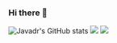 ### Hi there 👋
![Javadr's GitHub stats](https://github-readme-stats.vercel.app/api?username=javadr&theme=dark&show_icons=true&bg_color=00000000)
![](https://github-readme-streak-stats.herokuapp.com/?user=javadr&theme=dark&hide_border=false&bg_color=00000000)
![](https://github-readme-stats.vercel.app/api/top-langs/?username=javadr&theme=dark&layout=compact&hide_border=false&include_all_commits=true&count_private=true&bg_color=00000000)

<!--
## 🏆 GitHub Trophies
![](https://github-profile-trophy.vercel.app/?username=javadr&theme=onedark&no-frame=true&no-bg=true&margin-w=4)
**javadr/javadr** is a ✨ _special_ ✨ repository because its `README.md` (this file) appears on your GitHub profile.

Here are some ideas to get you started:

- 🔭 I’m currently working on ...
- 🌱 I’m currently learning ...
- 👯 I’m looking to collaborate on ...
- 🤔 I’m looking for help with ...
- 💬 Ask me about ...
- 📫 How to reach me: ...
- 😄 Pronouns: ...
- ⚡ Fun fact: ...
-->
